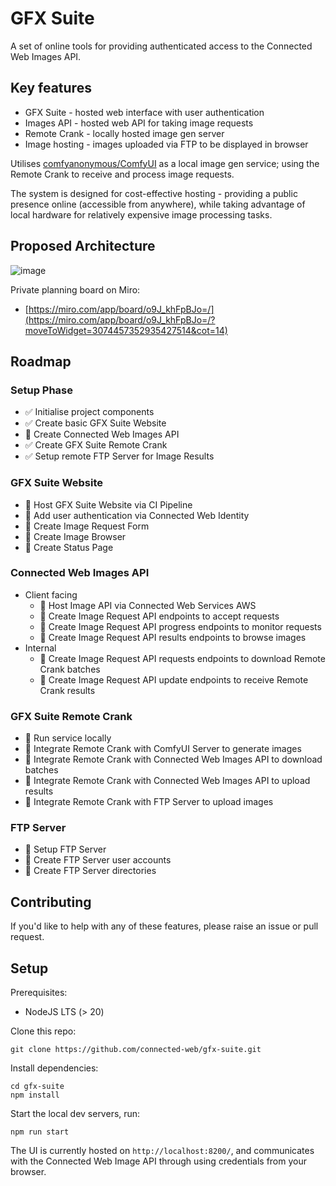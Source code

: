 # GFX Suite

A set of online tools for providing authenticated access to the Connected Web Images API.

## Key features

- GFX Suite - hosted web interface with user authentication
- Images API - hosted web API for taking image requests
- Remote Crank - locally hosted image gen server
- Image hosting - images uploaded via FTP to be displayed in browser

Utilises [comfyanonymous/ComfyUI](https://github.com/comfyanonymous/ComfyUI) as a local image gen service; using the Remote Crank to receive and process image requests.

The system is designed for cost-effective hosting - providing a public presence online (accessible from anywhere), while taking advantage of local hardware for relatively expensive image processing tasks.

## Proposed Architecture

![image](https://github.com/connected-web/gfx-suite/assets/6341696/1537688d-414f-49f0-85b8-9a51d4442463)

Private planning board on Miro:
- [https://miro.com/app/board/o9J_khFpBJo=/](https://miro.com/app/board/o9J_khFpBJo=/?moveToWidget=3074457352935427514&cot=14)

## Roadmap

### Setup Phase

- ✅ Initialise project components
- ✅ Create basic GFX Suite Website
- 🚧 Create Connected Web Images API
- ✅ Create GFX Suite Remote Crank
- ✅ Setup remote FTP Server for Image Results

### GFX Suite Website

- 🚧 Host GFX Suite Website via CI Pipeline
- 🚧 Add user authentication via Connected Web Identity
- 🚧 Create Image Request Form
- 🚧 Create Image Browser
- 🚧 Create Status Page

### Connected Web Images API

- Client facing
  - 🚧 Host Image API via Connected Web Services AWS
  - 🚧 Create Image Request API endpoints to accept requests
  - 🚧 Create Image Request API progress endpoints to monitor requests
  - 🚧 Create Image Request API results endpoints to browse images
- Internal
  - 🚧 Create Image Request API requests endpoints to download Remote Crank batches
  - 🚧 Create Image Request API update endpoints to receive Remote Crank results

### GFX Suite Remote Crank

- 🚧 Run service locally 
- 🚧 Integrate Remote Crank with ComfyUI Server to generate images
- 🚧 Integrate Remote Crank with Connected Web Images API to download batches
- 🚧 Integrate Remote Crank with Connected Web Images API to upload results
- 🚧 Integrate Remote Crank with FTP Server to upload images

### FTP Server

- 🚧 Setup FTP Server
- 🚧 Create FTP Server user accounts
- 🚧 Create FTP Server directories

## Contributing

If you'd like to help with any of these features, please raise an issue or pull request.

## Setup

Prerequisites:

- NodeJS LTS (> 20)

Clone this repo:

```
git clone https://github.com/connected-web/gfx-suite.git
```

Install dependencies:

```
cd gfx-suite
npm install
```
Start the local dev servers, run:

```
npm run start
```

The UI is currently hosted on `http://localhost:8200/`, and communicates with the Connected Web Image API through using credentials from your browser.
